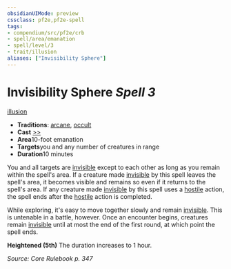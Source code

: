 ```yaml
---
obsidianUIMode: preview
cssclass: pf2e,pf2e-spell
tags:
- compendium/src/pf2e/crb
- spell/area/emanation
- spell/level/3
- trait/illusion
aliases: ["Invisibility Sphere"]
---
```

# Invisibility Sphere *Spell 3*   
[illusion](../../Rules/traits/illusion.md)  

- **Traditions**: [arcane](../../Rules/traits/arcane.md), [occult](../../Rules/traits/occult.md)
- **Cast** [>>](../../Rules/core-rulebook/chapter-9-playing-the-game.md#Actions "Two-Action") 
- **Area**10-foot emanation
- **Targets**you and any number of creatures in range
- **Duration**10 minutes

You and all targets are [invisible](../../Rules/conditions.md#Invisible) except to each other as long as you remain within the spell's area. If a creature made [invisible](../../Rules/conditions.md#Invisible) by this spell leaves the spell's area, it becomes visible and remains so even if it returns to the spell's area. If any creature made [invisible](../../Rules/conditions.md#Invisible) by this spell uses a [hostile](../../Rules/conditions.md#Hostile) action, the spell ends after the [hostile](../../Rules/conditions.md#Hostile) action is completed.

While exploring, it's easy to move together slowly and remain [invisible](../../Rules/conditions.md#Invisible). This is untenable in a battle, however. Once an encounter begins, creatures remain [invisible](../../Rules/conditions.md#Invisible) until at most the end of the first round, at which point the spell ends.

**Heightened (5th)** The duration increases to 1 hour.

*Source: Core Rulebook p. 347*